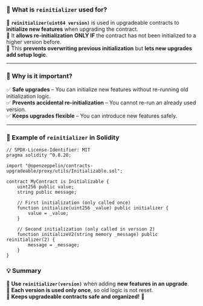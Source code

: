 ### **📌 What is `reinitializer` used for?**  

🔹 **`reinitializer(uint64 version)`** is used in upgradeable contracts to **initialize new features** when upgrading the contract.  
🔹 It **allows re-initialization** **ONLY IF** the contract has not been initialized to a higher version before.  
🔹 This **prevents overwriting previous initialization** but **lets new upgrades add setup logic**.  

---

### **🚨 Why is it important?**  
✅ **Safe upgrades** – You can initialize new features without re-running old initialization logic.  
✅ **Prevents accidental re-initialization** – You cannot re-run an already used version.  
✅ **Keeps upgrades flexible** – You can introduce new features safely.  

---

### **🔧 Example of `reinitializer` in Solidity**  

```solidity
// SPDX-License-Identifier: MIT
pragma solidity ^0.8.20;

import "@openzeppelin/contracts-upgradeable/proxy/utils/Initializable.sol";

contract MyContract is Initializable {
    uint256 public value;
    string public message;

    // First initialization (only called once)
    function initialize(uint256 _value) public initializer {
        value = _value;
    }

    // Second initialization (only called in version 2)
    function initializeV2(string memory _message) public reinitializer(2) {
        message = _message;
    }
}
```
### **💡 Summary**  
🔹 **Use `reinitializer(version)`** when adding **new features in an upgrade**.  
🔹 **Each version is used only once**, so old logic is not reset.  
🔹 **Keeps upgradeable contracts safe and organized!** 🚀
